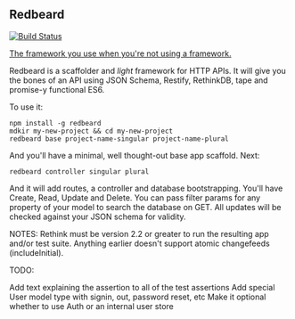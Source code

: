 ## Redbeard
[![Build Status](https://travis-ci.org/Prismatik/redbeard.svg)](https://travis-ci.org/Prismatik/redbeard)

[The framework you use when you're not using a framework.](http://ozwords.org/?p=3240)

Redbeard is a scaffolder and _light_ framework for HTTP APIs. It will give you the bones of an API using JSON Schema, Restify, RethinkDB, tape and promise-y functional ES6.

To use it:

```
npm install -g redbeard
mdkir my-new-project && cd my-new-project
redbeard base project-name-singular project-name-plural
```

And you'll have a minimal, well thought-out base app scaffold. Next:

```
redbeard controller singular plural
```

And it will add routes, a controller and database bootstrapping. You'll have Create, Read, Update and Delete. You can pass filter params for any property of your model to search the database on GET. All updates will be checked against your JSON schema for validity.

NOTES:
Rethink must be version 2.2 or greater to run the resulting app and/or test suite. Anything earlier doesn't support atomic changefeeds (includeInitial).

TODO:

Add text explaining the assertion to all of the test assertions
Add special User model type with signin, out, password reset, etc
Make it optional whether to use Auth or an internal user store
